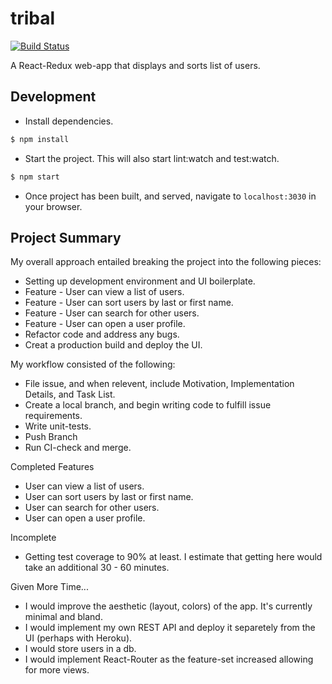 # tribal
[![Build Status](https://travis-ci.org/farookkhan/tribal.svg?branch=master)](https://travis-ci.org/farookkhan/tribal)

A React-Redux web-app that displays and sorts list of users.

## Development

* Install dependencies.
```bash
$ npm install
```

* Start the project. This will also start lint:watch and test:watch.
```bash
$ npm start
```

* Once project has been built, and served, navigate to `localhost:3030` in your browser.

## Project Summary
My overall approach entailed breaking the project into the following pieces:
* Setting up development environment and UI boilerplate.
* Feature - User can view a list of users.
* Feature - User can sort users by last or first name.
* Feature - User can search for other users.
* Feature - User can open a user profile.
* Refactor code and address any bugs.
* Creat a production build and deploy the UI.

My workflow consisted of the following:
* File issue, and when relevent, include Motivation, Implementation Details, and Task List.
* Create a local branch, and begin writing code to fulfill issue requirements.
* Write unit-tests.
* Push Branch
* Run CI-check and merge. 

Completed Features
* User can view a list of users.
* User can sort users by last or first name.
* User can search for other users.
* User can open a user profile.

Incomplete
* Getting test coverage to 90% at least. I estimate that getting here would take an additional 30 - 60 minutes.

Given More Time...
* I would improve the aesthetic (layout, colors) of the app. It's currently minimal and bland. 
* I would implement my own REST API and deploy it separetely from the UI (perhaps with Heroku).
* I would store users in a db.
* I would implement React-Router as the feature-set increased allowing for more views.
